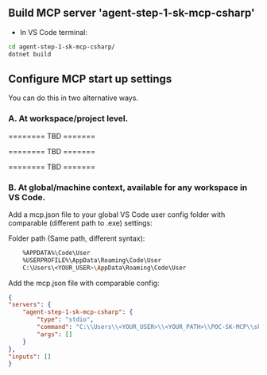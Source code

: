 ## Build MCP server 'agent-step-1-sk-mcp-csharp'

- In VS Code terminal:

```bash
cd agent-step-1-sk-mcp-csharp/
dotnet build
```

## Configure MCP start up settings

You can do this in two alternative ways.

### A. At workspace/project level.

======== TBD =======

======== TBD =======

======== TBD =======


### B. At global/machine context, available for any workspace in VS Code.

Add a mcp.json file to your global VS Code user config folder with comparable (different path to .exe) settings:

Folder path (Same path, different syntax):

```bash
    %APPDATA%\Code\User
    %USERPROFILE%\AppData\Roaming\Code\User
    C:\Users\<YOUR_USER>\AppData\Roaming\Code\User
```

Add the mcp.json file with comparable config:


```json
{
"servers": {
    "agent-step-1-sk-mcp-csharp": {
        "type": "stdio",
        "command": "C:\\Users\\<YOUR_USER>\\<YOUR_PATH>\\POC-SK-MCP\\sk-mcp-hollow-poc\\agent-step-1-sk-mcp-csharp\\bin\\Debug\\net9.0\\agent-step-1-sk-mcp-csharp.exe",
        "args": []
    }
},
"inputs": []
}
```



